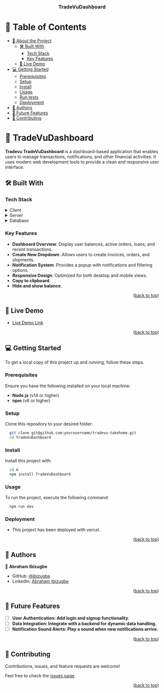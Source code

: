 <div align="center">
  <h3><b>TradeVuDashboard</b></h3>
</div>

<!-- TABLE OF CONTENTS -->

# 📗 Table of Contents

- [📖 About the Project](#about-project)
  - [🛠 Built With](#built-with)
    - [Tech Stack](#tech-stack)
    - [Key Features](#key-features)
  - [🚀 Live Demo](#live-demo)
- [💻 Getting Started](#getting-started)
  - [Prerequisites](#prerequisites)
  - [Setup](#setup)
  - [Install](#install)
  - [Usage](#usage)
  - [Run tests](#run-tests)
  - [Deployment](#deployment)
- [👥 Authors](#authors)
- [🔭 Future Features](#future-features)
- [🤝 Contributing](#contributing)


<!-- PROJECT DESCRIPTION -->

# 📖 TradeVuDashboard <a name="about-project"></a>

**Tradevu TradeVuDashboard** is a dashboard-based application that enables users to manage transactions, notifications, and other financial activities. It uses modern web development tools to provide a clean and responsive user interface.

## 🛠 Built With <a name="built-with"></a>

### Tech Stack <a name="tech-stack"></a>

<details>
  <summary>Client</summary>
  <ul>
    <li><a href="https://reactjs.org/">React.js</a></li>
    <li><a href="https://tailwindcss.com/">Tailwind CSS</a></li>
    <li><a href="https://react-icons.github.io/react-icons/">React Icons</a></li>
    <li><a href="https://www.npmjs.com/package/react-toggle">React Toggle</a></li>
  </ul>
</details>

<details>
  <summary>Server</summary>
  <ul>
    <li>No backend for this project, purely frontend.</li>
  </ul>
</details>

<details>
<summary>Database</summary>
  <ul>
    <li>No database integration for this project.</li>
  </ul>
</details>

<!-- Features -->

### Key Features <a name="key-features"></a>

- **Dashboard Overview**: Display user balances, active orders, loans, and recent transactions.
- **Create New Dropdown**: Allows users to create invoices, orders, and shipments.
- **Notification System**: Provides a popup with notifications and filtering options.
- **Responsive Design**: Optimized for both desktop and mobile views.
- **Copy to clipboard**.
- **Hide and show balance**.

<p align="right">(<a href="#readme-top">back to top</a>)</p>

<!-- LIVE DEMO -->

## 🚀 Live Demo <a name="live-demo"></a>

- [Live Demo Link](https://trade-vu-dashboard-git-dev-abraham-ibizugbes-projects.vercel.app/)

<p align="right">(<a href="#readme-top">back to top</a>)</p>

<!-- GETTING STARTED -->

## 💻 Getting Started <a name="getting-started"></a>

To get a local copy of this project up and running, follow these steps.

### Prerequisites

Ensure you have the following installed on your local machine:

- **Node.js** (v14 or higher)
- **npm** (v6 or higher)

### Setup

Clone this repository to your desired folder:

```sh
  git clone git@github.com:yourusername/tradevu-takehome.git
  cd TradeVuDashboard
```

### Install

Install this project with:

```sh
  cd m
  npm install TradeVuDashboard
```

### Usage

To run the project, execute the following command:

```sh
  npm run dev
```


### Deployment
- This project has been deployed with vercel.
<!--
Example:

```sh

```
 -->

<p align="right">(<a href="#readme-top">back to top</a>)</p>

<!-- AUTHORS -->

## 👥 Authors <a name="authors"></a>


👤 **Abraham Ibizugbe**

- GitHub: [@ibizugbe](https://github.com/ibizugbe)
- LinkedIn: [Abraham Ibizugbe](https://www.linkedin.com/in/abrahamibizugbe/)



<p align="right">(<a href="#readme-top">back to top</a>)</p>

<!-- FUTURE FEATURES -->

## 🔭 Future Features <a name="future-features"></a>

- [ ] **User Authentication: Add login and signup functionality.**
- [ ] **Data Integration: Integrate with a backend for dynamic data handling.**
- [ ] **Notification Sound Alerts: Play a sound when new notifications arrive.**

<p align="right">(<a href="#readme-top">back to top</a>)</p>

<!-- CONTRIBUTING -->

## 🤝 Contributing <a name="contributing"></a>

Contributions, issues, and feature requests are welcome!

Feel free to check the [issues page](../../issues/).

<p align="right">(<a href="#readme-top">back to top</a>)</p>
